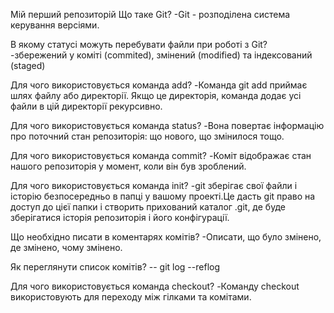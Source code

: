 Мій перший репозиторій
Що таке Git?
-Git - розподілена система керування версіями.

В якому статусі можуть перебувати файли при роботі з Git?
-збережений у коміті (commited), змінений (modified) та індексований (staged)

Для чого використовується команда add?
-Команда git add приймає шлях файлу або директорії. Якщо це директорія, команда додає усі файли в цій директорії рекурсивно.

Для чого використовується команда status?
-Вона повертає інформацію про поточний стан репозиторія: що нового, що змінилося тощо.

Для чого використовується команда commit?
-Коміт відображає стан нашого репозиторія у момент, коли він був зроблений.

Для чого використовується команда init?
-git зберігає свої файли і історію безпосередньо в папці у вашому проекті.Це дасть git право на доступ до цієї папки і створить прихований каталог .git, де буде зберігатися історія репозиторія і його конфігурації.

Що необхідно писати в коментарях комітів?
-Описати, що було змінено, де змінено, чому змінено.

Як переглянути список комітів?
-- git log --reflog

Для чого використовується команда checkout?
-Команду checkout використовують для переходу між гілками та комітами.
